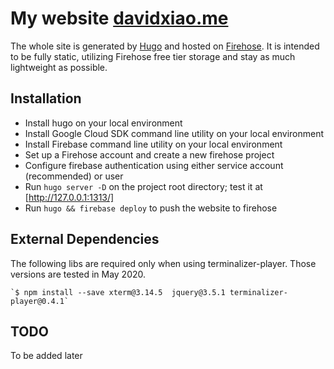 # My website [davidxiao.me](http://davidxiao.me/)

The whole site is generated by [Hugo](http://gohugo.io/) and hosted on [Firehose](https://firebase.google.com/). It is intended to be fully static, utilizing Firehose free tier storage and stay as much lightweight as possible.

## Installation

- Install hugo on your local environment
- Install Google Cloud SDK command line utility on your local environment
- Install Firebase command line utility on your local environment
- Set up a Firehose account and create a new firehose project
- Configure firebase authentication using either service account (recommended) or user
- Run `hugo server -D` on the project root directory; test it at [http://127.0.0.1:1313/]
- Run `hugo && firebase deploy` to push the website to firehose

## External Dependencies

The following libs are required only when using terminalizer-player. Those versions are tested in May 2020.

    `$ npm install --save xterm@3.14.5  jquery@3.5.1 terminalizer-player@0.4.1`

## TODO

To be added later
